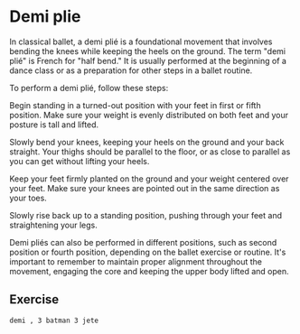 # Demi plie

In classical ballet, a demi plié is a foundational movement that involves bending the knees while keeping the heels on the ground. The term "demi plié" is French for "half bend." It is usually performed at the beginning of a dance class or as a preparation for other steps in a ballet routine.

To perform a demi plié, follow these steps:

Begin standing in a turned-out position with your feet in first or fifth position. Make sure your weight is evenly distributed on both feet and your posture is tall and lifted.

Slowly bend your knees, keeping your heels on the ground and your back straight. Your thighs should be parallel to the floor, or as close to parallel as you can get without lifting your heels.

Keep your feet firmly planted on the ground and your weight centered over your feet. Make sure your knees are pointed out in the same direction as your toes.

Slowly rise back up to a standing position, pushing through your feet and straightening your legs.

Demi pliés can also be performed in different positions, such as second position or fourth position, depending on the ballet exercise or routine. It's important to remember to maintain proper alignment throughout the movement, engaging the core and keeping the upper body lifted and open.



## **Exercise**

```bash
demi , 3 batman 3 jete
```
